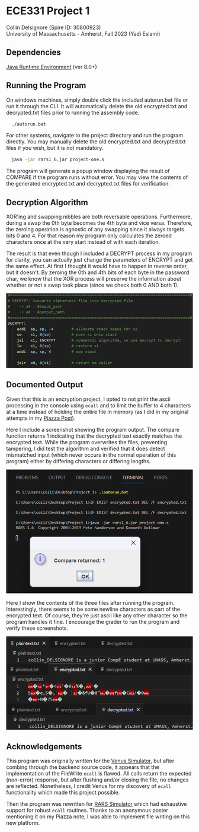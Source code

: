 
# ECE331 Project 1

Collin Delsignore (Spire ID: 30800923)  
University of Massachusetts - Amherst, Fall 2023 (Yadi Eslami)


## Dependencies

[Java Runtime Environment](https://www.java.com/en/download/manual.jsp) (ver 8.0+)
## Running the Program

On windows machines, simply double click the included autorun.bat file or run it through the CLI. It will automatically delete the old encrypted.txt and decrypted.txt files prior to running the assembly code.

```bash
  ./autorun.bat
```

For other systems, navigate to the project directory and run the program directly. You may manually delete the old encrypted.txt and decrypted.txt files if you wish, but it is not mandatory.

```bash
  java -jar rars1_6.jar project-one.s
```

The program will generate a popup window displaying the result of COMPARE if the program runs without error. You may view the contents of the generated encrypted.txt and decrypted.txt files for verification.

## Decryption Algorithm

XOR'ing and swapping nibbles are both reversable operations. Furthermore, during a swap the 0th byte becomes the 4th byte and vice versa. Therefore, the zeroing operation is agnostic of any swapping since it always targets bits 0 and 4. For that reason my program only calculates the zeroed characters once at the very start instead of with each iteration.  

The result is that even though I included a DECRYPT process in my program for clarity, you can actually just change the parameters of ENCRYPT and get the same effect. At first I thought it would have to happen in reverse order, but it doesn't. By zeroing the 0th and 4th bits of each byte in the password char, we know that the XOR process will preserve the information about whether or not a swap took place (since we check both 0 AND both 1).

![decryption code](./docs/decrypt.png)

## Documented Output

Given that this is an encryption project, I opted to not print the ascii processing in the console using `ecall` and to limit the buffer to 4 characters at a time instead of holding the entire file in memory (as I did in my original attempts in my [Piazza Post](https://piazza.com/class/llqz6bjf9e41ir/post/68)).  

Here I include a screenshot showing the program output. The compare function returns 1 indicating that the decrypted text exactly matches the encrypted text. While the program overwrites the files, preventing tampering, I did test the algorithm and verified that it does detect mismatched input (which never occurs in the normal operation of this program) either by differing characters or differing lengths.

![decryption code](./docs/run.png)

Here I show the contents of the three files after running the program. Interestingly, there seems to be some newline characters as part of the encrypted text. Of course, they're just ascii like any other character so the program handles it fine. I encourage the grader to run the program and verify these screenshots.

![file output](./docs/output.png)

## Acknowledgements

This program was originally written for the [Venus Simulator](https://github.com/ThaumicMekanism/venus), but after combing through the backend source code, it appears that the implementation of the FileWrite `ecall` is flawed. All calls return the expected (non-error) response, but after flushing and/or closing the file, no changes are reflected. Nonetheless, I credit Venus for my discovery of `ecall` functionality which made this project possible.

Then the program was rewritten for [RARS Simulator](https://github.com/TheThirdOne/rars) which had exhaustive support for robust `ecall` routines. Thanks to an anonymous poster mentioning it on my Piazza note, I was able to implement file writing on this new platform.